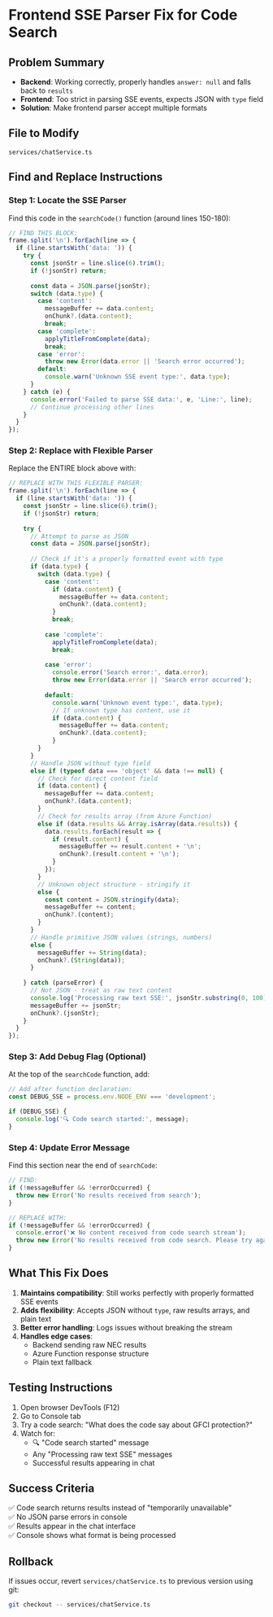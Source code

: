 # Frontend SSE Parser Fix for Code Search

## Problem Summary
- **Backend**: Working correctly, properly handles `answer: null` and falls back to `results`
- **Frontend**: Too strict in parsing SSE events, expects JSON with `type` field
- **Solution**: Make frontend parser accept multiple formats

## File to Modify
`services/chatService.ts`

## Find and Replace Instructions

### Step 1: Locate the SSE Parser
Find this code in the `searchCode()` function (around lines 150-180):

```typescript
// FIND THIS BLOCK:
frame.split('\n').forEach(line => {
  if (line.startsWith('data: ')) {
    try {
      const jsonStr = line.slice(6).trim();
      if (!jsonStr) return;
      
      const data = JSON.parse(jsonStr);
      switch (data.type) {
        case 'content':
          messageBuffer += data.content;
          onChunk?.(data.content);
          break;
        case 'complete':
          applyTitleFromComplete(data);
          break;
        case 'error':
          throw new Error(data.error || 'Search error occurred');
        default:
          console.warn('Unknown SSE event type:', data.type);
      }
    } catch (e) {
      console.error('Failed to parse SSE data:', e, 'Line:', line);
      // Continue processing other lines
    }
  }
});
```

### Step 2: Replace with Flexible Parser
Replace the ENTIRE block above with:

```typescript
// REPLACE WITH THIS FLEXIBLE PARSER:
frame.split('\n').forEach(line => {
  if (line.startsWith('data: ')) {
    const jsonStr = line.slice(6).trim();
    if (!jsonStr) return;
    
    try {
      // Attempt to parse as JSON
      const data = JSON.parse(jsonStr);
      
      // Check if it's a properly formatted event with type
      if (data.type) {
        switch (data.type) {
          case 'content':
            if (data.content) {
              messageBuffer += data.content;
              onChunk?.(data.content);
            }
            break;
            
          case 'complete':
            applyTitleFromComplete(data);
            break;
            
          case 'error':
            console.error('Search error:', data.error);
            throw new Error(data.error || 'Search error occurred');
            
          default:
            console.warn('Unknown event type:', data.type);
            // If unknown type has content, use it
            if (data.content) {
              messageBuffer += data.content;
              onChunk?.(data.content);
            }
        }
      } 
      // Handle JSON without type field
      else if (typeof data === 'object' && data !== null) {
        // Check for direct content field
        if (data.content) {
          messageBuffer += data.content;
          onChunk?.(data.content);
        }
        // Check for results array (from Azure Function)
        else if (data.results && Array.isArray(data.results)) {
          data.results.forEach(result => {
            if (result.content) {
              messageBuffer += result.content + '\n';
              onChunk?.(result.content + '\n');
            }
          });
        }
        // Unknown object structure - stringify it
        else {
          const content = JSON.stringify(data);
          messageBuffer += content;
          onChunk?.(content);
        }
      }
      // Handle primitive JSON values (strings, numbers)
      else {
        messageBuffer += String(data);
        onChunk?.(String(data));
      }
      
    } catch (parseError) {
      // Not JSON - treat as raw text content
      console.log('Processing raw text SSE:', jsonStr.substring(0, 100));
      messageBuffer += jsonStr;
      onChunk?.(jsonStr);
    }
  }
});
```

### Step 3: Add Debug Flag (Optional)
At the top of the `searchCode` function, add:

```typescript
// Add after function declaration:
const DEBUG_SSE = process.env.NODE_ENV === 'development';

if (DEBUG_SSE) {
  console.log('🔍 Code search started:', message);
}
```

### Step 4: Update Error Message
Find this section near the end of `searchCode`:

```typescript
// FIND:
if (!messageBuffer && !errorOccurred) {
  throw new Error('No results received from search');
}

// REPLACE WITH:
if (!messageBuffer && !errorOccurred) {
  console.error('❌ No content received from code search stream');
  throw new Error('No results received from code search. Please try again.');
}
```

## What This Fix Does

1. **Maintains compatibility**: Still works perfectly with properly formatted SSE events
2. **Adds flexibility**: Accepts JSON without `type`, raw results arrays, and plain text
3. **Better error handling**: Logs issues without breaking the stream
4. **Handles edge cases**: 
   - Backend sending raw NEC results
   - Azure Function response structure
   - Plain text fallback

## Testing Instructions

1. Open browser DevTools (F12)
2. Go to Console tab
3. Try a code search: "What does the code say about GFCI protection?"
4. Watch for:
   - 🔍 "Code search started" message
   - Any "Processing raw text SSE" messages
   - Successful results appearing in chat

## Success Criteria

✅ Code search returns results instead of "temporarily unavailable"  
✅ No JSON parse errors in console  
✅ Results appear in the chat interface  
✅ Console shows what format is being processed  

## Rollback

If issues occur, revert `services/chatService.ts` to previous version using git:
```bash
git checkout -- services/chatService.ts
```